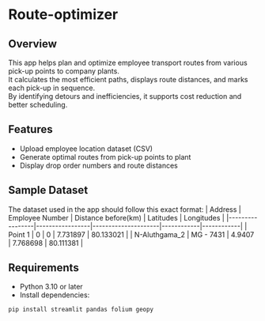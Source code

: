 # Route-optimizer

## Overview
This app helps plan and optimize employee transport routes from various pick-up points to company plants.  
It calculates the most efficient paths, displays route distances, and marks each pick-up in sequence.  
By identifying detours and inefficiencies, it supports cost reduction and better scheduling.

## Features
- Upload employee location dataset (CSV)
- Generate optimal routes from pick-up points to plant
- Display drop order numbers and route distances

## Sample Dataset

The dataset used in the app should follow this exact format:
| Address         | Employee Number | Distance before(km) | Latitudes  | Longitudes |
|-----------------|-----------------|---------------------|------------|------------|
| Point 1         | 0               | 0                   | 7.731897   | 80.133021  |
| N-Aluthgama_2   | MG - 7431       | 4.9407               | 7.768698   | 80.111381  |

## Requirements
- Python 3.10 or later
- Install dependencies:
```bash
pip install streamlit pandas folium geopy

